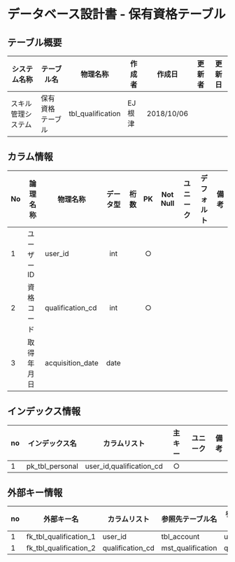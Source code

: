 # データベース設計書 - 保有資格テーブル

## テーブル概要

|システム名称|テーブル名|物理名称|作成者|作成日|更新者|更新日  
|---|---|---|---|---|---|---|
|スキル管理システム|保有資格テーブル|tbl_qualification|EJ根津|2018/10/06|

## カラム情報

|No|論理名称|物理名称|データ型|桁数|PK|Not Null|ユニーク|デフォルト|備考|  
|---|---|---|:-:|--:|:-:|:-:|:-:|---|---|
|1|ユーザーID|user_id|int||○|||||
|2|資格コード|qualification_cd|int||○|||||
|3|取得年月日|acquisition_date|date|||||||

## インデックス情報

|no|インデックス名|カラムリスト|主キー|ユニーク|備考|
|---|---|---|:-:|:-:|---|
|1|pk_tbl_personal|user_id,qualification_cd|○|||

## 外部キー情報

|no|外部キー名|カラムリスト|参照先テーブル名|参照先カラムリスト|備考|
|---|---|---|---|---|---|
|1|fk_tbl_qualification_1|user_id|tbl_account|user_id||
|1|fk_tbl_qualification_2|qualification_cd|mst_qualification|qualification_cd||

